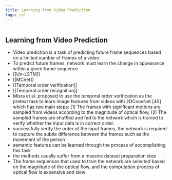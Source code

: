 ```yaml
---
title: Learning from Video Prediction
tags: ssl
---
```

```toc
```

## Learning from Video Prediction
- Video prediction is a task of predicting future frame sequences based on a limited number of frames of a video 
- To predict future frames, network must learn the change in appearance within a given frame sequence 
- [[Un-LSTM]]
- [[MCnet]]
- [[Temporal order verification]]
- [[Temporal order recognition]]
- Misra et al. proposed to use the temporal order verification as the pretext task to learn image features from videos with 2DConvNet [40] which has two main steps: (1) The frames with significant motions are sampled from videos according to the magnitude of optical flow, (2) The sampled frames are shuffled and fed to the network which is trained to verify whether the input data is in correct order. 
- successfully verify the order of the input frames, the network is required to capture the subtle difference between the frames such as the movement of the person 
- semantic features can be learned through the process of accomplishing this task 
- the methods usually suffer from a massive dataset preparation step 
- The frame sequences that used to train the network are selected based on the magnitude of the optical flow, and the computation process of optical flow is expensive and slow



